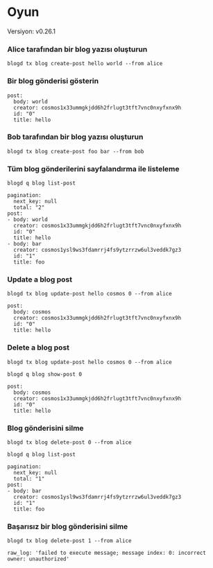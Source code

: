 # Oyun

Versiyon: v0.26.1

### Alice tarafından bir blog yazısı oluşturun

```
blogd tx blog create-post hello world --from alice
```

### Bir blog gönderisi gösterin

```
post:
  body: world
  creator: cosmos1x33ummgkjdd6h2frlugt3tft7vnc0nxyfxnx9h
  id: "0"
  title: hello
```

### Bob tarafından bir blog yazısı oluşturun

```
blogd tx blog create-post foo bar --from bob
```

### Tüm blog gönderilerini sayfalandırma ile listeleme[​](https://docs.ignite.com/guide/blog/play#list-all-blog-posts-with-pagination) <a href="#list-all-blog-posts-with-pagination" id="list-all-blog-posts-with-pagination"></a>

```
blogd q blog list-post       
```

```
pagination:
  next_key: null
  total: "2"
post:
- body: world
  creator: cosmos1x33ummgkjdd6h2frlugt3tft7vnc0nxyfxnx9h
  id: "0"
  title: hello
- body: bar
  creator: cosmos1ysl9ws3fdamrrj4fs9ytzrrzw6ul3veddk7gz3
  id: "1"
  title: foo
```

### Update a blog post[​](broken-reference) <a href="#update-a-blog-post" id="update-a-blog-post"></a>

```
blogd tx blog update-post hello cosmos 0 --from alice
```

```
post:
  body: cosmos
  creator: cosmos1x33ummgkjdd6h2frlugt3tft7vnc0nxyfxnx9h
  id: "0"
  title: hello
```

### Delete a blog post[​](broken-reference) <a href="#delete-a-blog-post" id="delete-a-blog-post"></a>

```
blogd tx blog update-post hello cosmos 0 --from alice
```

```
blogd q blog show-post 0
```

```
post:
  body: cosmos
  creator: cosmos1x33ummgkjdd6h2frlugt3tft7vnc0nxyfxnx9h
  id: "0"
  title: hello
```

### Blog gönderisini silme

```
blogd tx blog delete-post 0 --from alice
```

```
blogd q blog list-post
```

```
pagination:
  next_key: null
  total: "1"
post:
- body: bar
  creator: cosmos1ysl9ws3fdamrrj4fs9ytzrrzw6ul3veddk7gz3
  id: "1"
  title: foo
```

### Başarısız bir blog gönderisini silme

```
blogd tx blog delete-post 1 --from alice
```

```
raw_log: 'failed to execute message; message index: 0: incorrect owner: unauthorized'
```
